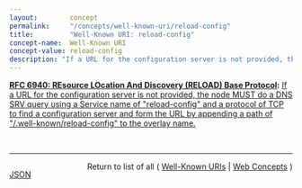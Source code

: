 ```yaml
---
layout:        concept
permalink:     "/concepts/well-known-uri/reload-config"
title:         "Well-Known URI: reload-config"
concept-name:  Well-Known URI
concept-value: reload-config
description: "If a URL for the configuration server is not provided, the node MUST do a DNS SRV query using a Service name of \"reload-config\" and a protocol of TCP to find a configuration server and form the URL by appending a path of \"/.well-known/reload-config\" to the overlay name."
---
```


**[RFC 6940: REsource LOcation And Discovery (RELOAD) Base Protocol](/specs/IETF/RFC/6940 "This specification defines REsource LOcation And Discovery (RELOAD), a peer-to-peer (P2P) signaling protocol for use on the Internet. A P2P signaling protocol provides its clients with an abstract storage and messaging service between a set of cooperating peers that form the overlay network. RELOAD is designed to support a P2P Session Initiation Protocol (P2PSIP) network, but can be utilized by other applications with similar requirements by defining new usages that specify the Kinds of data that need to be stored for a particular application. RELOAD defines a security model based on a certificate enrollment service that provides unique identities. NAT traversal is a fundamental service of the protocol. RELOAD also allows access from &#34;client&#34; nodes that do not need to route traffic or store data for others."):** [If a URL for the configuration server is not provided, the node MUST do a DNS SRV query using a Service name of "reload-config" and a protocol of TCP to find a configuration server and form the URL by appending a path of "/.well-known/reload-config" to the overlay name.](http://tools.ietf.org/html/rfc6940#section-11.2 "Read documentation for Well-Known URI &#34;reload-config&#34;")

<br/>
<hr/>

<p style="float : left"><a href="./reload-config.json" title="JSON representing this particular Web Concept value">JSON</a></p>
<p style="text-align: right">Return to list of all ( <a href="../well-known-uris">Well-Known URIs</a> | <a href="../">Web Concepts</a> )</p>
